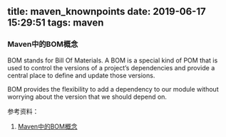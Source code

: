 title: maven_knownpoints
date: 2019-06-17 15:29:51
tags: maven
---

### Maven中的BOM概念

BOM stands for Bill Of Materials. A BOM is a special kind of POM that is used to control the versions of a project’s dependencies and provide a central place to define and update those versions.

BOM provides the flexibility to add a dependency to our module without worrying about the version that we should depend on.

参考资料：

1. [Maven中的BOM概念](http://www.bubuko.com/infodetail-2801304.html)

